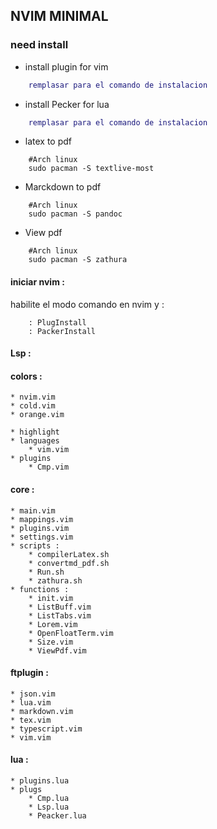 ## NVIM MINIMAL  

### need install

* install plugin  for vim

```lua
    remplasar para el comando de instalacion
```

* install Pecker for lua
```lua
    remplasar para el comando de instalacion
```

* latex to pdf
```shell
    #Arch linux
    sudo pacman -S textlive-most
```
* Marckdown to pdf
```shell
    #Arch linux
    sudo pacman -S pandoc
```

* View pdf
```shell
    #Arch linux
    sudo pacman -S zathura
```
#### iniciar nvim :
habilite el modo comando en nvim y :

```
    : PlugInstall
    : PackerInstall
```
#### Lsp :


####  colors :

    * nvim.vim
    * cold.vim
    * orange.vim
<!--     
    * violet.vim
    * water.vim
-->
    * highlight
    * languages  
        * vim.vim
    * plugins
        * Cmp.vim

#### core :
    * main.vim
    * mappings.vim
    * plugins.vim
    * settings.vim
    * scripts :
        * compilerLatex.sh
        * convertmd_pdf.sh
        * Run.sh
        * zathura.sh
    * functions :
        * init.vim
        * ListBuff.vim
        * ListTabs.vim
        * Lorem.vim
        * OpenFloatTerm.vim
        * Size.vim
        * ViewPdf.vim

#### ftplugin :
    * json.vim
    * lua.vim
    * markdown.vim
    * tex.vim
    * typescript.vim
    * vim.vim

#### lua :
    * plugins.lua
    * plugs
        * Cmp.lua
        * Lsp.lua
        * Peacker.lua

        
        
